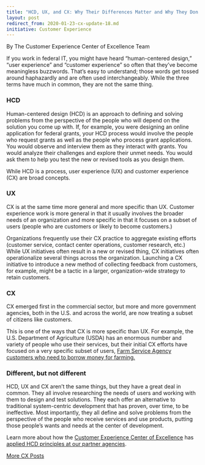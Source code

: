 ```yaml
---
title: "HCD, UX, and CX: Why Their Differences Matter and Why They Don’t"
layout: post
redirect_from: 2020-01-23-cx-update-18.md
initiative: Customer Experience
---
```

By The Customer Experience Center of Excellence Team


If you work in federal IT, you might have heard “human-centered design,” “user experience” and “customer experience” so often 
that they’ve become meaningless buzzwords. That’s easy to understand; those words get tossed around haphazardly and are often 
used interchangeably. While the three terms have much in common, they are not the same thing. 

<h3>HCD</h3>

Human-centered design (HCD) is an approach to defining and solving problems from the perspective of the people who will depend 
on the solution you come up with. If, for example, you were designing an online application for federal grants, your HCD 
process would involve the people who request grants as well as the people who process grant applications. You would observe 
and interview them as they interact with grants. You would analyze their challenges and explore their unmet needs. You would 
ask them to help you test the new or revised tools as you design them.

While HCD is a process, user experience (UX) and customer experience (CX) are broad concepts.


<h3>UX</h3>
CX is at the same time more general and more specific than UX. Customer experience work is more general in that it usually 
involves the broader needs of an organization and more specific in that it focuses on a subset of users (people who are 
customers or likely to become customers.)

Organizations frequently use their CX practice to aggregate existing efforts (customer service, contact center operations, 
customer research, etc.) While UX initiatives often result in a new or revised thing, CX initiatives often operationalize 
several things across the organization. Launching a CX initiative to introduce a new method of collecting feedback from 
customers, for example, might be a tactic in a larger, organization-wide strategy to retain customers.     


<h3>CX</h3>
CX emerged first in the commercial sector, but more and more government agencies, both in the U.S. and across the world, are 
now treating a subset of citizens like customers.

This is one of the ways that CX is more specific than UX. For example, the U.S. Department of Agriculture (USDA) has an 
enormous number and variety of people who use their services, but their initial CX efforts have focused on a very specific 
subset of users, <a href="https://www.farmers.gov/fund/farm-loan-discovery-tool"> Farm Service Agency customers who need to borrow money for farming.</a>   


<h3>Different, but not different</h3>
HCD, UX and CX aren’t the same things, but they have a great deal in common. They all involve researching the needs of users 
and working with them to design and test solutions. They each offer an alternative to traditional system-centric development 
that has proven, over time, to be ineffective. Most importantly, they all define and solve problems from the perspective of 
the people who receive services and use products, putting those people’s wants and needs at the center of development.  

Learn more about how the <a href="https://coe.gsa.gov/coe/customer-experience.html"> Customer Experience Center of Excellence</a> has <a href="https://coe.gsa.gov/2019/12/17/cx-update-16.html"> applied HCD principles at our partner agencies</a>.
 

<a href="{{site.baseurl}}/coe/customer-experience.html#coe-updates" class="usa-button">More CX Posts</a> 
